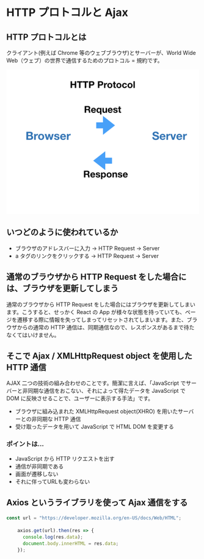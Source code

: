 # HTTP プロトコルと Ajax

## HTTP プロトコルとは

クライアント(例えば Chrome 等のウェブブラウザ)とサーバーが、World Wide Web（ウェブ）の世界で通信するためのプロトコル = 規約です。

![](/assets/http-ajax.001.png)

## いつどのように使われているか

- ブラウザのアドレスバーに入力 -> HTTP Request -> Server 
- a タグのリンクをクリックする -> HTTP Request -> Server

## 通常のブラウザから HTTP Request をした場合には、ブラウザを更新してしまう

通常のブラウザから HTTP Request をした場合にはブラウザを更新してしまいます。こうすると、せっかく React の App が様々な状態を持っていても、ページを遷移する際に情報を失ってしまってリセットされてしまいます。また、ブラウザからの通常の HTTP 通信は、同期通信なので、レスポンスがあるまで待たなくてはいけません。

## そこで Ajax / XMLHttpRequest object を使用した HTTP 通信

AJAX 二つの技術の組み合わせのことです。簡潔に言えば、「JavaScript でサーバーと非同期な通信をおこない、それによって得たデータを JavaScript で DOM に反映させることで、ユーザーに表示する手法」です。

- ブラウザに組み込まれた XMLHttpRequest object(XHRO) を用いたサーバーとの非同期な HTTP 通信
- 受け取ったデータを用いて JavaScript で HTML DOM を変更する

### ポイントは…

- JavaScript から HTTP リクエストを出す
- 通信が非同期である
- 画面が遷移しない
- それに伴ってURLも変わらない

## Axios というライブラリを使って Ajax 通信をする

```js
const url = "https://developer.mozilla.org/en-US/docs/Web/HTML";

    axios.get(url).then(res => {
      console.log(res.data);
      document.body.innerHTML = res.data;
    });
```



